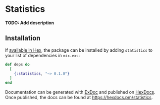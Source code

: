 # Statistics

**TODO: Add description**

## Installation

If [available in Hex](https://hex.pm/docs/publish), the package can be installed
by adding `statistics` to your list of dependencies in `mix.exs`:

```elixir
def deps do
  [
    {:statistics, "~> 0.1.0"}
  ]
end
```

Documentation can be generated with [ExDoc](https://github.com/elixir-lang/ex_doc)
and published on [HexDocs](https://hexdocs.pm). Once published, the docs can
be found at <https://hexdocs.pm/statistics>.

